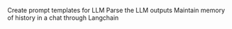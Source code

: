 Create prompt templates for LLM
Parse the LLM outputs
Maintain memory of history in a chat through Langchain
